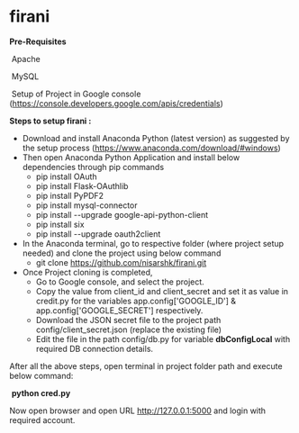 # firani

**Pre-Requisites**

​	Apache

​	MySQL

​	Setup of Project in Google console (https://console.developers.google.com/apis/credentials)



**Steps to setup firani :**

* Download and install Anaconda Python (latest version) as suggested by the setup process (https://www.anaconda.com/download/#windows)
* Then open Anaconda Python Application and install below dependencies through pip commands
  * pip install OAuth
  * pip install Flask-OAuthlib
  * pip install PyPDF2
  * pip install mysql-connector
  * pip install --upgrade google-api-python-client
  * pip install six
  * pip install --upgrade oauth2client
* In the Anaconda terminal, go to respective folder (where project setup needed) and clone the project using below command
  * git clone https://github.com/nisarshk/firani.git
* Once Project cloning is completed, 
  * Go to Google console, and select the project.
  * Copy the value from client_id and client_secret and set it as value in credit.py for the variables app.config['GOOGLE_ID'] & app.config['GOOGLE_SECRET'] respectively.
  * Download the JSON secret file to the project path config/client_secret.json (replace the existing file)
  * Edit the file in the path config/db.py for variable **dbConfigLocal** with required DB connection details.

After all the above steps, open terminal in project folder path and execute below command:

​		**python cred.py**

Now open browser and open URL http://127.0.0.1:5000 and login with required account.